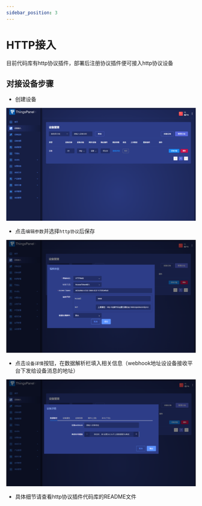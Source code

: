 ```yaml
---
sidebar_position: 3
---
```


# HTTP接入
目前代码库有http协议插件，部署后注册协议插件便可接入http协议设备

## 对接设备步骤
- 创建设备

![img.png](image/http01.png)
- 点击`编辑参数`并选择`http协议`后保存

![img.png](image/http02.png)
- 点击`设备详情`按钮，在数据解析栏填入相关信息（webhook地址设设备接收平台下发给设备消息的地址）

![img.png](image/http03.png)
- 具体细节请查看http协议插件代码库的README文件
